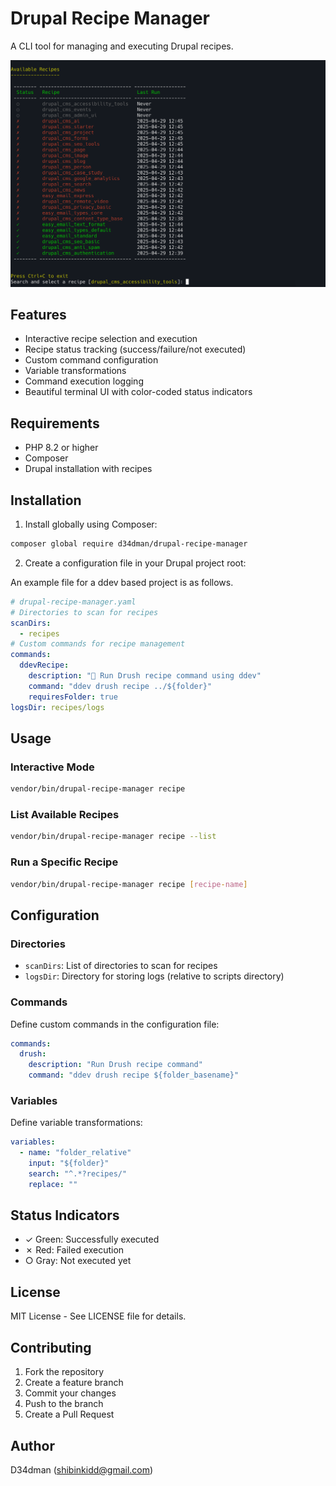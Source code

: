 # Drupal Recipe Manager

A CLI tool for managing and executing Drupal recipes.

![screeenshot](screenshot.png)

## Features

- Interactive recipe selection and execution
- Recipe status tracking (success/failure/not executed)
- Custom command configuration
- Variable transformations
- Command execution logging
- Beautiful terminal UI with color-coded status indicators

## Requirements

- PHP 8.2 or higher
- Composer
- Drupal installation with recipes

## Installation

1. Install globally using Composer:

```bash
composer global require d34dman/drupal-recipe-manager
```

2. Create a configuration file in your Drupal project root:

An example file for a ddev based project is as follows.

```yaml
# drupal-recipe-manager.yaml
# Directories to scan for recipes
scanDirs:
  - recipes
# Custom commands for recipe management
commands:
  ddevRecipe:
    description: "🚀 Run Drush recipe command using ddev"
    command: "ddev drush recipe ../${folder}"
    requiresFolder: true
logsDir: recipes/logs
```

## Usage

### Interactive Mode

```bash
vendor/bin/drupal-recipe-manager recipe
```

### List Available Recipes

```bash
vendor/bin/drupal-recipe-manager recipe --list
```

### Run a Specific Recipe

```bash
vendor/bin/drupal-recipe-manager recipe [recipe-name]
```

## Configuration

### Directories

- `scanDirs`: List of directories to scan for recipes
- `logsDir`: Directory for storing logs (relative to scripts directory)

### Commands

Define custom commands in the configuration file:

```yaml
commands:
  drush:
    description: "Run Drush recipe command"
    command: "ddev drush recipe ${folder_basename}"
```

### Variables

Define variable transformations:

```yaml
variables:
  - name: "folder_relative"
    input: "${folder}"
    search: "^.*?recipes/"
    replace: ""
```

## Status Indicators

- ✓ Green: Successfully executed
- ✗ Red: Failed execution
- ○ Gray: Not executed yet

## License

MIT License - See LICENSE file for details.

## Contributing

1. Fork the repository
2. Create a feature branch
3. Commit your changes
4. Push to the branch
5. Create a Pull Request

## Author

D34dman (shibinkidd@gmail.com) 